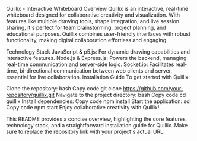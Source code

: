 Quillix - Interactive Whiteboard
Overview
Quillix is an interactive, real-time whiteboard designed for collaborative creativity and visualization. With features like multiple drawing tools, shape integration, and live session sharing, it's perfect for team brainstorming, project planning, and educational purposes. Quillix combines user-friendly interfaces with robust functionality, making digital collaboration effortless and engaging.

Technology Stack
JavaScript & p5.js: For dynamic drawing capabilities and interactive features.
Node.js & Express.js: Powers the backend, managing real-time communication and server-side logic.
Socket.io: Facilitates real-time, bi-directional communication between web clients and server, essential for live collaboration.
Installation Guide
To get started with Quillix:

Clone the repository:
bash
Copy code
git clone https://github.com/your-repository/quillix.git
Navigate to the project directory:
bash
Copy code
cd quillix
Install dependencies:
Copy code
npm install
Start the application:
sql
Copy code
npm start
Enjoy collaborative creativity with Quillix!

This README provides a concise overview, highlighting the core features, technology stack, and a straightforward installation guide for Quillix. Make sure to replace the repository link with your project's actual URL.